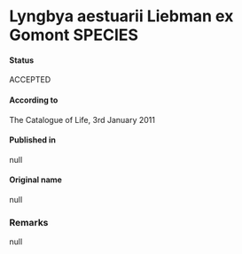 Lyngbya aestuarii Liebman ex Gomont SPECIES
=======

#### Status
ACCEPTED

#### According to
The Catalogue of Life, 3rd January 2011

#### Published in
null

#### Original name
null

### Remarks
null